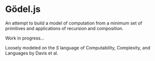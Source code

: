 Gödel.js
========

An attempt to build a model of computation from a minimum set of primitives and applications of recursion and composition.

Work in progress...

Loosely modeled on the *S* language of Computability, Complexity, and Languages by Davis et al.


